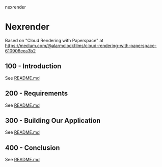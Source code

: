 nexrender
# Nexrender

Based on "Cloud Rendering with Paperspace" at https://medium.com/@alarmclockfilms/cloud-rendering-with-paperspace-610908eea3b2

## 100 - Introduction

See [README.md](./100/README.md)

## 200 - Requirements

See [README.md](./200/README.md)

## 300 - Building Our Application

See [README.md](./300/README.md)

## 400 - Conclusion

See [README.md](./400/README.md)
